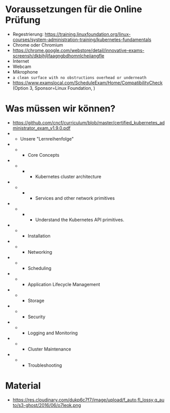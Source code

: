 # Voraussetzungen für die Online Prüfung
* Regestrierung: https://training.linuxfoundation.org/linux-courses/system-administration-training/kubernetes-fundamentals
* Chrome oder Chromium
* https://chrome.google.com/webstore/detail/innovative-exams-screensh/dkbjhjljfaagngbdhomnlcheiiangfle
* Internet
* Webcam
* Mikrophone
* `a clean surface with no obstructions overhead or underneath`
* https://www.examslocal.com/ScheduleExam/Home/CompatibilityCheck (Option 3, Sponsor=Linux Foundation, )

# Was müssen wir können?
* https://github.com/cncf/curriculum/blob/master/certified_kubernetes_administrator_exam_v1.9.0.pdf
* * Unsere "Lernreihenfolge"
* * * Core Concepts
* * * * Kubernetes cluster architecture
* * * * Services and other network primitives
* * * * Understand the Kubernetes API primitives.
* * * Installation
* * * Networking
* * * Scheduling
* * * Application Lifecycle Management
* * * Storage
* * * Security
* * * Logging and Monitoring
* * * Cluster Maintenance
* * * Troubleshooting

# Material
* https://res.cloudinary.com/dukp6c7f7/image/upload/f_auto,fl_lossy,q_auto/s3-ghost/2016/06/o7leok.png
